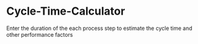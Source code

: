 # Cycle-Time-Calculator
Enter the duration of the each process step to estimate the cycle time and other performance factors
